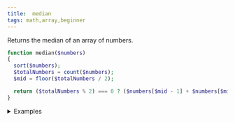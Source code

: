 ```yaml
---
title:  median
tags: math,array,beginner
---
```

Returns the median of an array of numbers.

```php
function median($numbers)
{
  sort($numbers);
  $totalNumbers = count($numbers);
  $mid = floor($totalNumbers / 2);

  return ($totalNumbers % 2) === 0 ? ($numbers[$mid - 1] + $numbers[$mid]) / 2 : $numbers[$mid];
}
```

<details>
<summary>Examples</summary>

```php
median([1, 3, 3, 6, 7, 8, 9]); // 6
median([1, 2, 3, 6, 7, 9]); // 4.5
```

</details>
